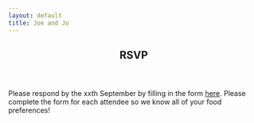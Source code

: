 ```yaml
---
layout: default
title: Joe and Jo
---
```


<section id="rsvp">
        <header class="major">
                <h2>RSVP</h2>
        </header>
        <p>
          Please respond by the xxth September by filling in the form <a href="https://goo.gl/forms/lBV2JzgPlrevhAzn2">here</a>. Please complete the form for each attendee so we know all of your food preferences!
        </p>
        <!--
        <form method="POST" action="http://formspree.io/hello@buckleandpollington.co.uk">
          <div class="row uniform">
                  <div class="6u 12u$(xsmall)">
                          <input type="text" name="name" value="" placeholder="Name" required>
                  </div>
                  <div class="6u$ 12u$(xsmall)">
                          <input type="email" name="email" placeholder="Your email" required>
                  </div>
                  
                  <div class="12u$">
                          <div class="select-wrapper">
                                  <select name="starter" required>
                                    <Option value="">- Starter -</Option>
                                    <Option value="prawn cocktail">Prawn Cocktail</Option>
                                    <Option value="pate">Pâté</Option>
                                    <Option value="soup">Tomato and Basil Soup</Option>
                                  </select>
                          </div>
                  </div>
                  
                  <div class="12u$">
                          <div class="select-wrapper">
                                <select name="main" required>
                                  <Option value="">- Main -</Option>
                                  <Option value="Roast Pork">Roast Pork</Option>
                                  <Option value="Roast Beef">Roast Beef</Option>
                                  <Option value="Vegetarian">Vegetarian</Option>
                                </select>
                          </div>
                  </div>
                  
                  <div class="12u$">
                          <textarea name="notes" placeholder="Other notes" rows="6"></textarea>
                  </div>
                  
                  <div class="12u$">
                          <ul class="actions">
                                  <li><input type="submit" value="Submit" class="special"></li>
                          </ul>
                  </div>
          </div>
  </form> --> 
</section>
